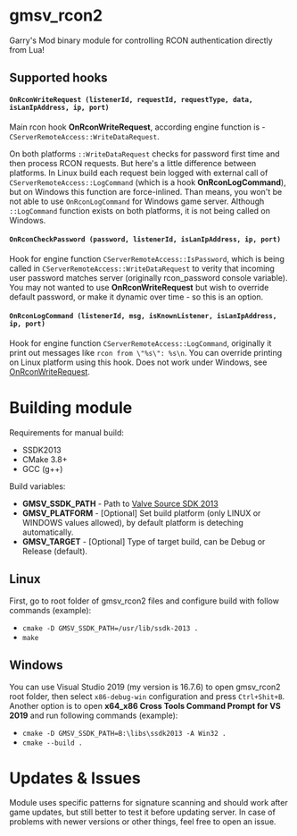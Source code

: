 # gmsv_rcon2
Garry's Mod binary module for controlling RCON authentication directly from Lua!

## Supported hooks

#### <a name="on_rcon_write_request"></a> `OnRconWriteRequest (listenerId, requestId, requestType, data, isLanIpAddress, ip, port)`

Main rcon hook **OnRconWriteRequest**, according engine function is - `CServerRemoteAccess::WriteDataRequest`.

On both platforms `::WriteDataRequest` checks for password first time and then process RCON requests. But here's a little difference between platforms. In Linux build each request bein logged with external call of `CServerRemoteAccess::LogCommand` (which is a hook **OnRconLogCommand**), but on Windows this function are force-inlined. Than means, you won't be not able to use `OnRconLogCommand` for Windows game server. Although `::LogCommand` function exists on both platforms, it is not being called on Windows.

#### <a name="on_rcon_check_password"></a> `OnRconCheckPassword (password, listenerId, isLanIpAddress, ip, port)`

Hook for engine function `CServerRemoteAccess::IsPassword`, which is being called in `CServerRemoteAccess::WriteDataRequest` to verity that incoming user password matches server (originally rcon_password console variable). You may not wanted to use **OnRconWriteRequest** but wish to override default password, or make it dynamic over time - so this is an option.

#### <a name="on_rcon_log_command"></a> `OnRconLogCommand (listenerId, msg, isKnownListener, isLanIpAddress, ip, port)`

Hook for engine function `CServerRemoteAccess::LogCommand`, originally it print out messages like `rcon from \"%s\": %s\n`. You can override printing on Linux platform using this hook.
Does not work under Windows, see [OnRconWriteRequest](#on_rcon_write_request).

# Building module
Requirements for manual build:
- SSDK2013
- CMake 3.8+
- GCC (g++)

Build variables:
- **GMSV_SSDK_PATH** - Path to [Valve Source SDK 2013](https://github.com/ValveSoftware/source-sdk-2013)
- **GMSV_PLATFORM** - [Optional] Set build platform (only LINUX or WINDOWS values allowed), by default platform is deteching automatically.
- **GMSV_TARGET** - [Optional] Type of target build, can be Debug or Release (default).

## Linux
First, go to root folder of gmsv_rcon2 files and configure build with follow commands (example):
- `cmake -D GMSV_SSDK_PATH=/usr/lib/ssdk-2013 .`
- `make`

## Windows
You can use Visual Studio 2019 (my version is 16.7.6) to open gmsv_rcon2 root folder, then select `x86-debug-win` configuration and press `Ctrl+Shit+B`.
Another option is to open **x64_x86 Cross Tools Command Prompt for VS 2019** and run following commands (example):
- `cmake -D GMSV_SSDK_PATH=B:\libs\ssdk2013 -A Win32 .`
- `cmake --build .`

# Updates & Issues
Module uses specific patterns for signature scanning and should work after game updates, but still better to test it before updating server.
In case of problems with newer versions or other things, feel free to open an issue.